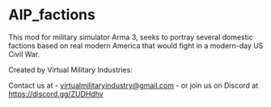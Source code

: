 # AIP_factions
  This mod for military simulator Arma 3, seeks to portray several domestic factions based on real modern America that would fight in a modern-day US Civil War.
  
  Created by Virtual Military Industries:
  
  Contact us at - virtualmilitaryindustry@gmail.com - or join us on Discord at https://discord.gg/ZUDHdhv
